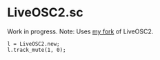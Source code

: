 # LiveOSC2.sc

Work in progress.
Note: Uses [my fork](https://github.com/lvm/LiveOSC2) of LiveOSC2.

```
l = LiveOSC2.new;
l.track_mute(1, 0);
```